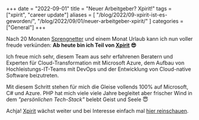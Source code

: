 +++
date = "2022-09-01"
title = "Neuer Arbeitgeber? Xpirit!"
tags = ["xpirit", "career update"]
aliases = [
    "/blog/2022/09-xpirit-ist-es-geworden/",
    "/blog/2022/09/01/neuer-arbeitgeber-xpirit/"
]
categories = ["General"]
+++

Nach 20 Monaten [Sprengnetter] und einem Monat Urlaub kann ich nun voller freude verkünden: **Ab heute bin ich Teil von [Xpirit] 😎** <!--more-->

Ich freue mich sehr, diesem Team aus sehr erfahrenen Beratern und Experten für Cloud-Transformation mit Microsoft Azure, dem Aufbau von Hochleistungs-IT-Teams mit DevOps und der Entwicklung von Cloud-native Software beizutreten.

Mit diesem Schritt stehen für mich die Gleise vollends 100% auf Microsoft, C# und Azure. PHP hat mich viele viele Jahre begleitet aber frischer Wind in dem *"persönlichen Tech-Stack"* belebt Geist und Seele 😇

Achja! [Xpirit] wächst weiter und bei Interesse einfach mal [hier reinschauen][1].

  [Sprengnetter]: https://www.sprengnetter.de
  [Xpirit]: https://www.xpirit.com
  [1]: https://xpirit.com/company/team/#germany
